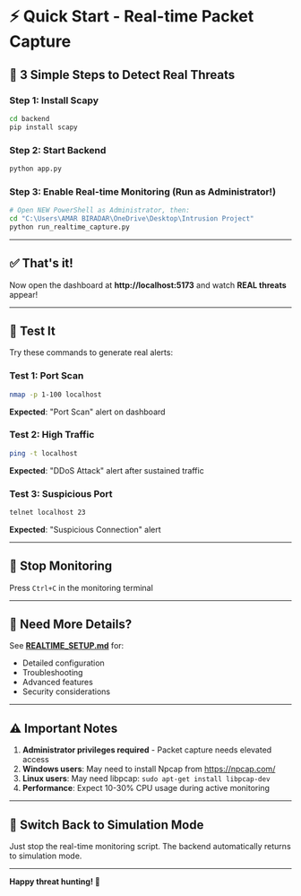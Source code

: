# ⚡ Quick Start - Real-time Packet Capture

## 🎯 3 Simple Steps to Detect Real Threats

### Step 1: Install Scapy
```bash
cd backend
pip install scapy
```

### Step 2: Start Backend
```bash
python app.py
```

### Step 3: Enable Real-time Monitoring (Run as Administrator!)
```bash
# Open NEW PowerShell as Administrator, then:
cd "C:\Users\AMAR BIRADAR\OneDrive\Desktop\Intrusion Project"
python run_realtime_capture.py
```

---

## ✅ That's it!

Now open the dashboard at **http://localhost:5173** and watch **REAL threats** appear!

---

## 🧪 Test It

Try these commands to generate real alerts:

### Test 1: Port Scan
```bash
nmap -p 1-100 localhost
```
**Expected**: "Port Scan" alert on dashboard

### Test 2: High Traffic
```bash
ping -t localhost
```
**Expected**: "DDoS Attack" alert after sustained traffic

### Test 3: Suspicious Port
```bash
telnet localhost 23
```
**Expected**: "Suspicious Connection" alert

---

## 🛑 Stop Monitoring

Press `Ctrl+C` in the monitoring terminal

---

## 📖 Need More Details?

See **[REALTIME_SETUP.md](REALTIME_SETUP.md)** for:
- Detailed configuration
- Troubleshooting
- Advanced features
- Security considerations

---

## ⚠️ Important Notes

1. **Administrator privileges required** - Packet capture needs elevated access
2. **Windows users**: May need to install Npcap from https://npcap.com/
3. **Linux users**: May need libpcap: `sudo apt-get install libpcap-dev`
4. **Performance**: Expect 10-30% CPU usage during active monitoring

---

## 🔄 Switch Back to Simulation Mode

Just stop the real-time monitoring script. The backend automatically returns to simulation mode.

---

**Happy threat hunting! 🎯**
